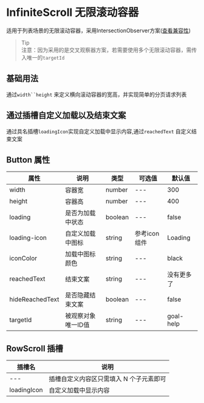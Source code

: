 <script setup>
    import baseInfiniteScroll from './components/baseInfiniteScroll.vue'
    import customInfiniteScroll from './components/customInfiniteScroll.vue'
</script>

# InfiniteScroll 无限滚动容器

适用于列表场景的无限滚动容器，采用IntersectionObserver方案([查看兼容性](https://caniuse.com/?search=IntersectionObserver))
> Tip<br>
> 注意：因为采用的是交叉观察器方案，若需要使用多个无限滚动容器，需传入唯一的`targetId`

## 基础用法

通过`width``height` 来定义横向滚动容器的宽高，并实现简单的分页请求列表

<show-code showPath="infinitescroll/components/baseInfiniteScroll">
<baseInfiniteScroll></baseInfiniteScroll>
</show-code>

## 通过插槽自定义加载以及结束文案

通过具名插槽`loadingIcon`实现自定义加载中显示内容,通过`reachedText` 自定义结束文案

<show-code showPath="infinitescroll/components/customInfiniteScroll">
<customInfiniteScroll></customInfiniteScroll>
</show-code>

## Button 属性

| 属性     | 说明     | 类型                        | 可选值 | 默认值       |
| -------- | -------- | --------------------------- | ------ | ------------ |
| width | 容器宽 | number | ---    | 300 |
| height | 容器高 | number | ---    | 400 |
| loading | 是否为加载中状态 | boolean | ---    | false |
| loading-icon | 自定义加载中图标 | string | 参考icon组件    | Loading |
| iconColor | 加载中图标颜色 | string | ---    | black |
| reachedText | 结束文案 | string | ---    | 没有更多了 |
| hideReachedText | 是否隐藏结束文案 | boolean | ---    | false |
| targetId | 被观察对象唯一ID值 | string | ---    | goal-help |

## RowScroll 插槽

| 插槽名 | 说明                                    |
| ------ | --------------------------------------- |
| ---    | 插槽自定义内容区只需填入 N 个子元素即可 |
| loadingIcon    | 自定义加载中显示内容 |
